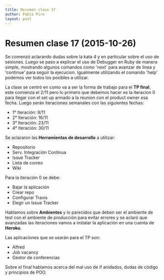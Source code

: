 ```yaml
---
title: Resumen clase 17
author: Pablo Pire
layout: post
---
```


Resumen clase 17 (2015-10-26)
==============================

Se comenzó aclarando dudas sobre la kata 4 y en particular sobre el uso de sesiones.
Luego se paso a explicar el uso de Debugger en Ruby de manera simple, mostrando algunos comandos como 'next' para avanzar de linea y 'continue' para seguir la ejecucion. Igualmente utilizando el comando 'help' podemos ver todos los posibles a utilizar.

La clase se centró en como va a ser la forma de trabajo para el **TP final**, este comienza el 2/11 pero lo primero que debemos hacer es la iteracion 0 para llegar con el set up armado a la reunion con el product owner esa fecha. Luego serán iteraciones semanales con las siguientes fechas:

* 1° Iteración: 9/11
* 2° Iteración: 16/11
* 3° Iteración: 23/11
* 4° Iteración: 30/11

Se aclararon las **Herramientas de desarrollo** a utilizar:

* Repositorio
* Serv. Integración Continua
* Issue Tracker
* Lista de correo
* Wiki

Para la iteración 0 se debe:

* Bajar la aplicación
* Crear repo 
* Configurar Travis
* Elegir un Issue Tracker

Hablamos sobre **Ambientes** y lo parecidos que deben ser el ambiente de test con el ambiente de producción para evitar errores y se aclaró que avanzadas las iteraciones vamos a instalar la aplicación en una cuenta de **Heroku**.

Las aplicaciones que se usarán para el TP son:


* Alfred
* Job vacancy
* Gestor de conferencias


Sobre el final hablamos acerca del mal uso de if anidados, dudas de código y principios de POO.
